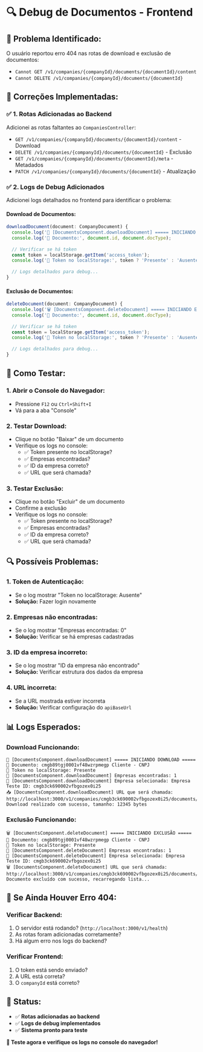 # 🔍 Debug de Documentos - Frontend

## 🎯 **Problema Identificado:**
O usuário reportou erro 404 nas rotas de download e exclusão de documentos:
- `Cannot GET /v1/companies/{companyId}/documents/{documentId}/content`
- `Cannot DELETE /v1/companies/{companyId}/documents/{documentId}`

## 🔧 **Correções Implementadas:**

### **✅ 1. Rotas Adicionadas ao Backend**
Adicionei as rotas faltantes ao `CompaniesController`:
- `GET /v1/companies/{companyId}/documents/{documentId}/content` - Download
- `DELETE /v1/companies/{companyId}/documents/{documentId}` - Exclusão
- `GET /v1/companies/{companyId}/documents/{documentId}/meta` - Metadados
- `PATCH /v1/companies/{companyId}/documents/{documentId}` - Atualização

### **✅ 2. Logs de Debug Adicionados**
Adicionei logs detalhados no frontend para identificar o problema:

#### **Download de Documentos:**
```typescript
downloadDocument(document: CompanyDocument) {
  console.log('🚀 [DocumentsComponent.downloadDocument] ===== INICIANDO DOWNLOAD =====');
  console.log('📄 Documento:', document.id, document.docType);
  
  // Verificar se há token
  const token = localStorage.getItem('access_token');
  console.log('🔑 Token no localStorage:', token ? 'Presente' : 'Ausente');
  
  // Logs detalhados para debug...
}
```

#### **Exclusão de Documentos:**
```typescript
deleteDocument(document: CompanyDocument) {
  console.log('🗑️ [DocumentsComponent.deleteDocument] ===== INICIANDO EXCLUSÃO =====');
  console.log('📄 Documento:', document.id, document.docType);
  
  // Verificar se há token
  const token = localStorage.getItem('access_token');
  console.log('🔑 Token no localStorage:', token ? 'Presente' : 'Ausente');
  
  // Logs detalhados para debug...
}
```

## 🧪 **Como Testar:**

### **1. Abrir o Console do Navegador:**
- Pressione `F12` ou `Ctrl+Shift+I`
- Vá para a aba "Console"

### **2. Testar Download:**
- Clique no botão "Baixar" de um documento
- Verifique os logs no console:
  - ✅ Token presente no localStorage?
  - ✅ Empresas encontradas?
  - ✅ ID da empresa correto?
  - ✅ URL que será chamada?

### **3. Testar Exclusão:**
- Clique no botão "Excluir" de um documento
- Confirme a exclusão
- Verifique os logs no console:
  - ✅ Token presente no localStorage?
  - ✅ Empresas encontradas?
  - ✅ ID da empresa correto?
  - ✅ URL que será chamada?

## 🔍 **Possíveis Problemas:**

### **1. Token de Autenticação:**
- Se o log mostrar "Token no localStorage: Ausente"
- **Solução:** Fazer login novamente

### **2. Empresas não encontradas:**
- Se o log mostrar "Empresas encontradas: 0"
- **Solução:** Verificar se há empresas cadastradas

### **3. ID da empresa incorreto:**
- Se o log mostrar "ID da empresa não encontrado"
- **Solução:** Verificar estrutura dos dados da empresa

### **4. URL incorreta:**
- Se a URL mostrada estiver incorreta
- **Solução:** Verificar configuração do `apiBaseUrl`

## 📊 **Logs Esperados:**

### **Download Funcionando:**
```
🚀 [DocumentsComponent.downloadDocument] ===== INICIANDO DOWNLOAD =====
📄 Documento: cmgb89tgj0001vf48wzrpmegp Cliente - CNPJ
🔑 Token no localStorage: Presente
🏢 [DocumentsComponent.downloadDocument] Empresas encontradas: 1
🏢 [DocumentsComponent.downloadDocument] Empresa selecionada: Empresa Teste ID: cmgb3ck690002vfbgozex0i25
📥 [DocumentsComponent.downloadDocument] URL que será chamada: http://localhost:3000/v1/companies/cmgb3ck690002vfbgozex0i25/documents/cmgb89tgj0001vf48wzrpmegp/content
Download realizado com sucesso, tamanho: 12345 bytes
```

### **Exclusão Funcionando:**
```
🗑️ [DocumentsComponent.deleteDocument] ===== INICIANDO EXCLUSÃO =====
📄 Documento: cmgb89tgj0001vf48wzrpmegp Cliente - CNPJ
🔑 Token no localStorage: Presente
🏢 [DocumentsComponent.deleteDocument] Empresas encontradas: 1
🏢 [DocumentsComponent.deleteDocument] Empresa selecionada: Empresa Teste ID: cmgb3ck690002vfbgozex0i25
🗑️ [DocumentsComponent.deleteDocument] URL que será chamada: http://localhost:3000/v1/companies/cmgb3ck690002vfbgozex0i25/documents/cmgb89tgj0001vf48wzrpmegp
Documento excluído com sucesso, recarregando lista...
```

## 🚨 **Se Ainda Houver Erro 404:**

### **Verificar Backend:**
1. O servidor está rodando? (`http://localhost:3000/v1/health`)
2. As rotas foram adicionadas corretamente?
3. Há algum erro nos logs do backend?

### **Verificar Frontend:**
1. O token está sendo enviado?
2. A URL está correta?
3. O `companyId` está correto?

## 🎉 **Status:**
- ✅ **Rotas adicionadas ao backend**
- ✅ **Logs de debug implementados**
- ✅ **Sistema pronto para teste**

**🚀 Teste agora e verifique os logs no console do navegador!**
